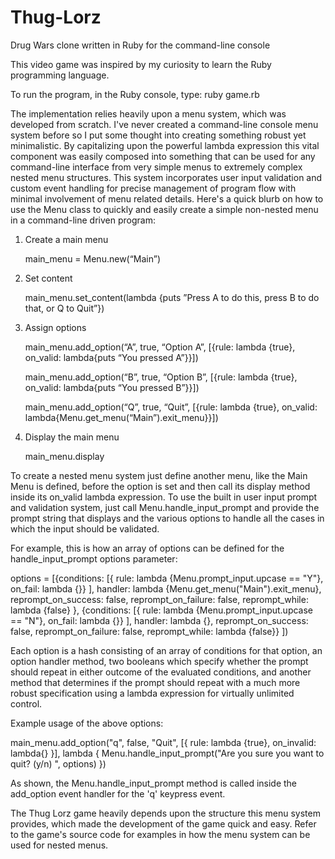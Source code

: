 # Thug-Lorz
Drug Wars clone written in Ruby for the command-line console

This video game was inspired by my curiosity to learn the Ruby programming language.

To run the program, in the Ruby console, type: ruby game.rb

The implementation relies heavily upon a menu system, which was developed from scratch.  I've never created a command-line console menu system before so I put some thought into creating something robust yet minimalistic.  By capitalizing upon the powerful lambda expression this vital component was easily composed into something that can be used for any command-line interface from very simple menus to extremely complex nested menu structures.  This system incorporates user input validation and custom event handling for precise management of program flow with minimal involvement of menu related details.  Here's a quick blurb on how to use the Menu class to quickly and easily create a simple non-nested menu in a command-line driven program:


1. Create a main menu

	main_menu = Menu.new(“Main”)


2. Set content

	main_menu.set_content(lambda {puts ”Press A to do this, press B to do that, or Q to Quit”})


3. Assign options

	main_menu.add_option(“A”, true, “Option A”, [{rule: lambda {true}, on_valid: lambda{puts “You pressed A”}}])

	main_menu.add_option(“B”, true, “Option B”, [{rule: lambda {true}, on_valid: lambda{puts “You pressed B”}}])

	main_menu.add_option(“Q”, true, “Quit”, [{rule: lambda {true}, on_valid: lambda{Menu.get_menu(“Main”).exit_menu}}])


4. Display the main menu

	main_menu.display

 To create a nested menu system just define another menu, like the Main Menu is defined, before the option is set and then call its display method inside its on_valid lambda expression.  To use the built in user input prompt and validation system, just call Menu.handle_input_prompt and provide the prompt string that displays and the various options to handle all the cases in which the input should be validated.

For example, this is how an array of options can be defined for the handle_input_prompt options parameter:

options =
    [{conditions: [{
        rule: lambda {Menu.prompt_input.upcase == "Y"}, on_fail: lambda {}}
      ],
      handler: lambda {Menu.get_menu("Main").exit_menu},
      reprompt_on_success: false,
      reprompt_on_failure: false,
      reprompt_while: lambda {false}
      },
     {conditions: [{
        rule: lambda {Menu.prompt_input.upcase == "N"}, on_fail: lambda {}}
      ],
      handler: lambda {},
      reprompt_on_success: false,
      reprompt_on_failure: false,
      reprompt_while: lambda {false}}
    ])

Each option is a hash consisting of an array of conditions for that option, an option handler method, two booleans which specify whether the prompt should repeat in either outcome of the evaluated conditions, and another method that determines if the prompt should repeat with a much more robust specification using a lambda expression for virtually unlimited control.

Example usage of the above options:

main_menu.add_option("q", false, "Quit", [{ rule: lambda {true}, on_invalid: lambda{} }], lambda {
  Menu.handle_input_prompt("Are you sure you want to quit? (y/n) ", options)
})

As shown, the Menu.handle_input_prompt method is called inside the add_option event handler for the 'q' keypress event.

The Thug Lorz game heavily depends upon the structure this menu system provides, which made the development of the game quick and easy.  Refer to the game's source code for examples in how the menu system can be used for nested menus.
